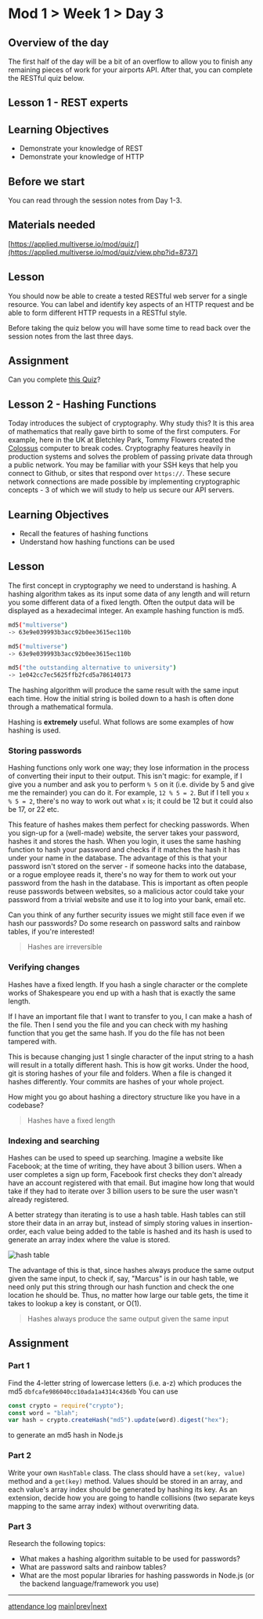 # Mod 1 > Week 1 > Day 3

## Overview of the day

The first half of the day will be a bit of an overflow to allow you to finish any remaining pieces of work for your airports API. After that, you can complete the RESTful quiz below.

## Lesson 1 - REST experts

## Learning Objectives

-   Demonstrate your knowledge of REST
-   Demonstrate your knowledge of HTTP

## Before we start

You can read through the session notes from Day 1-3.

## Materials needed

[https://applied.multiverse.io/mod/quiz/](https://applied.multiverse.io/mod/quiz/view.php?id=8737)

## Lesson

You should now be able to create a tested RESTful web server for a single resource. You can label and identify key aspects of an HTTP request and be able to form different HTTP requests in a RESTful style.

Before taking the quiz below you will have some time to read back over the session notes from the last three days.

## Assignment

Can you complete [this Quiz](https://applied.multiverse.io/mod/quiz/view.php?id=8737)?

## Lesson 2 - Hashing Functions

Today introduces the subject of cryptography. Why study this? It is this area of mathematics that really gave birth to some of the first computers. For example, here in the UK at Bletchley Park, Tommy Flowers created the [Colossus](https://www.tnmoc.org/colossus) computer to break codes. Cryptography features heavily in production systems and solves the problem of passing private data through a public network. You may be familiar with your SSH keys that help you connect to Github, or sites that respond over `https://`. These secure network connections are made possible by implementing cryptographic concepts - 3 of which we will study to help us secure our API servers.

## Learning Objectives

-   Recall the features of hashing functions
-   Understand how hashing functions can be used

## Lesson

The first concept in cryptography we need to understand is hashing. A hashing algorithm takes as its input some data of any length and will return you some different data of a fixed length. Often the output data will be displayed as a hexadecimal integer. An example hashing function is md5.

```sh
md5("multiverse")
-> 63e9e039993b3acc92b0ee3615ec110b

md5("multiverse")
-> 63e9e039993b3acc92b0ee3615ec110b

md5("the outstanding alternative to university")
-> 1e042cc7ec5625ffb2fcd5a786140173
```

The hashing algorithm will produce the same result with the same input each time. How the initial string is boiled down to a hash is often done through a mathematical formula.

Hashing is **extremely** useful. What follows are some examples of how hashing is used.

### Storing passwords

Hashing functions only work one way; they lose information in the process of converting their input to their output. This isn't magic: for example, if I give you a number and ask you to perform `% 5` on it (i.e. divide by 5 and give me the remainder) you can do it. For example, `12 % 5 = 2`. But if I tell you `x % 5 = 2`, there's no way to work out what `x` is; it could be 12 but it could also be 17, or 22 etc.

This feature of hashes makes them perfect for checking passwords. When you sign-up for a (well-made) website, the server takes your password, hashes it and stores the hash. When you login, it uses the same hashing function to hash your password and checks if it matches the hash it has under your name in the database. The advantage of this is that your password isn't stored on the server - if someone hacks into the database, or a rogue employee reads it, there's no way for them to work out your password from the hash in the database. This is important as often people reuse passwords between websites, so a malicious actor could take your password from a trivial website and use it to log into your bank, email etc.

Can you think of any further security issues we might still face even if we hash our passwords? Do some research on password salts and rainbow tables, if you're interested!

> Hashes are irreversible

### Verifying changes

Hashes have a fixed length. If you hash a single character or the complete works of Shakespeare you end up with a hash that is exactly the same length.

If I have an important file that I want to transfer to you, I can make a hash of the file. Then I send you the file and you can check with my hashing function that you get the same hash. If you do the file has not been tampered with.

This is because changing just 1 single character of the input string to a hash will result in a totally different hash. This is how git works. Under the hood, git is storing hashes of your file and folders. When a file is changed it hashes differently. Your commits are hashes of your whole project.

How might you go about hashing a directory structure like you have in a codebase?

> Hashes have a fixed length

### Indexing and searching

Hashes can be used to speed up searching. Imagine a website like Facebook; at the time of writing, they have about 3 billion users. When a user completes a sign up form, Facebook first checks they don't already have an account registered with that email. But imagine how long that would take if they had to iterate over 3 billion users to be sure the user wasn't already registered.

A better strategy than iterating is to use a hash table. Hash tables can still store their data in an array but, instead of simply storing values in insertion-order, each value being added to the table is hashed and its hash is used to generate an array index where the value is stored.

![hash table](https://user-images.githubusercontent.com/44523714/124125061-1a293580-da71-11eb-997d-7c72419ae699.png)

The advantage of this is that, since hashes always produce the same output given the same input, to check if, say, "Marcus" is in our hash table, we need only put this string through our hash function and check the one location he should be. Thus, no matter how large our table gets, the time it takes to lookup a key is constant, or O(1).

> Hashes always produce the same output given the same input

## Assignment

### Part 1

Find the 4-letter string of lowercase letters (i.e. a-z) which produces the md5 `dbfcafe986040cc10ada1a4314c436db`
You can use

```javascript
const crypto = require("crypto");
const word = "blah";
var hash = crypto.createHash("md5").update(word).digest("hex");
```

to generate an md5 hash in Node.js

### Part 2

Write your own `HashTable` class. The class should have a `set(key, value)` method and a `get(key)` method. Values should be stored in an array, and each value's array index should be generated by hashing its key.
As an extension, decide how you are going to handle collisions (two separate keys mapping to the same array index) without overwriting data.

### Part 3

Research the following topics:

-   What makes a hashing algorithm suitable to be used for passwords?
-   What are password salts and rainbow tables?
-   What are the most popular libraries for hashing passwords in Node.js (or the backend language/framework you use)

---

[attendance log](https://platform.multiverse.io/apprentice/attendance-log/180)
[main](/swe)|[prev](/swe/mod1/wk1/day2.html)|[next](/swe/mod1/wk1/day4.html)
